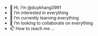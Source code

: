 - 👋 Hi, I’m @duykhang3991
- 👀 I’m interested in everything
- 🌱 I’m currently learning everything
- 💞️ I’m looking to collaborate on everything
- 📫 How to reach me ...

<!---
duykhang3991/duykhang3991 is a ✨ special ✨ repository because its `README.md` (this file) appears on your GitHub profile.
You can click the Preview link to take a look at your changes.
--->
